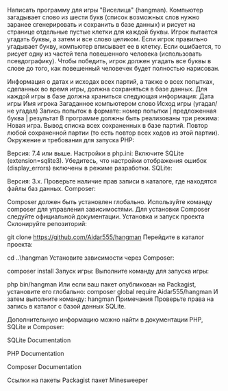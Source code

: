 Написать программу для игры "Виселица" (hangman). Компьютер загадывает слово из шести букв (список возможных слов нужно заранее сгенерировать и сохранить в базе данных) и рисует на странице отдельные пустые клетки для каждой буквы. Игрок пытается угадать буквы, а затем и все слово целиком. Если игрок правильно угадывает букву, компьютер вписывает ее в клетку. Если ошибается, то рисует одну из частей тела повешенного человека (использовать псевдографику). Чтобы победить, игрок должен угадать все буквы в слове до того, как повешенный человечек будет полностью нарисован.

Информация о датах и исходах всех партий, а также о всех попытках, сделанных во время игры, должна сохраняться в базе данных.
Для каждой игры в базе должна храниться следующая информация:
Дата игры
Имя игрока
Загаданное компьютером слово
Исход игры (угадал/не угадал)
Запись попыток в формате: номер попытки | предложенная буква | результат
В программе должны быть реализованы три режима:
Новая игра.
Вывод списка всех сохраненных в базе партий.
Повтор любой сохраненной партии (то есть повтор всех ходов из этой партии).
Окружение и требования для запуска
PHP:

Версия: 7.4 или выше.
Настройки в php.ini:
Включите SQLite (extension=sqlite3).
Убедитесь, что настройки отображения ошибок (display_errors) включены в режиме разработки.
SQLite:

Версия: 3.x.
Проверьте наличие прав записи в каталоге, где находятся файлы баз данных.
Composer:

Composer должен быть установлен глобально.
Используйте команду composer для управления зависимостями.
Для установки Composer следуйте официальной документации.
Установка и запуск проекта
Склонируйте репозиторий:

git clone https://github.com/Aidar555/hangman
Перейдите в каталог проекта:

cd \..\hangman
Установите зависимости через Composer:

composer install
Запуск игры: Выполните команду для запуска игры:

php bin/hangman
Или если ваш пакет опубликован на Packagist, установите его глобально:
composer global require Aidar555/hangman
И затем выполните команду:
hangman
Примечания
Проверьте права на запись в каталог с базой данных SQLite.

Дополнительную информацию можно найти в документации PHP, SQLite и Composer:

SQLite Documentation

PHP Documentation

Composer Documentation

Ссылки на пакеты
Packagist пакет Minesweeper
